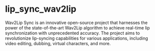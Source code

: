 # lip_sync_wav2lip
Wav2Lip Sync is an innovative open-source project that harnesses the power of the state-of-the-art Wav2Lip algorithm to achieve real-time lip synchronization with unprecedented accuracy. The project aims to revolutionize lip-syncing capabilities for various applications, including video editing, dubbing, virtual characters, and more. 
